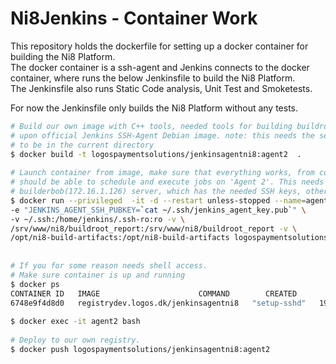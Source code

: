 # Ni8Jenkins - Container Work

This repository holds the dockerfile for setting up a docker container for building the Ni8 Platform.  
The docker container is a ssh-agent and Jenkins connects to the docker container, where runs the below Jenkinsfile to build
the Ni8 Platform.  
The Jenkinsfile also runs Static Code analysis, Unit Test and Smoketests. 

For now the Jenkinsfile only builds the Ni8 Platform without any tests.
```bash
# Build our own image with C++ tools, needed tools for building buildroot and is based
# upon official Jenkins SSH-Agent Debian image. note: this needs the setup_sshd.sh file
# to be in the current directory
$ docker build -t logospaymentsolutions/jenkinsagentni8:agent2  .
 
# Launch container from image, make sure that everything works, from controller you
# should be able to schedule and execute jobs on 'Agent 2'. This needs to be run on the 
# builderbob(172.16.1.126) server, which has the needed SSH keys, otherwise one need to # add system ssh keys for accessing bitbucket read only.
$ docker run --privileged  -it -d --restart unless-stopped --name=agent2 -p 2235:22 \
-e "JENKINS_AGENT_SSH_PUBKEY=`cat ~/.ssh/jenkins_agent_key.pub`" \
-v ~/.ssh:/home/jenkins/.ssh-ro:ro -v \
/srv/www/ni8/buildroot_report:/srv/www/ni8/buildroot_report -v \
/opt/ni8-build-artifacts:/opt/ni8-build-artifacts logospaymentsolutions/jenkinsagentni8:agent2 
 
 
# If you for some reason needs shell access.
# Make sure container is up and running
$ docker ps
CONTAINER ID   IMAGE                      COMMAND        CREATED          STATUS          PORTS                                   NAMES
6748e9f4d8d0   registrydev.logos.dk/jenkinsagentni8   "setup-sshd"   19 minutes ago   Up 19 minutes   0.0.0.0:2235->22/tcp, :::2235->22/tcp   agent2
 
$ docker exec -it agent2 bash
 
# Deploy to our own registry.
$ docker push logospaymentsolutions/jenkinsagentni8:agent2 
```
